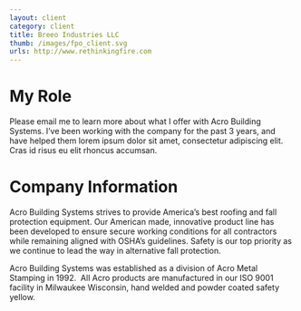 ```yaml
---
layout: client
category: client
title: Breeo Industries LLC
thumb: /images/fpo_client.svg
urls: http://www.rethinkingfire.com
---
```


# My Role

Please email me to learn more about what I offer with Acro Building Systems. I’ve been working with the company for the past 3 years, and have helped them lorem ipsum dolor sit amet, consectetur adipiscing elit. Cras id risus eu elit rhoncus accumsan.

# Company Information

Acro Building Systems strives to provide America’s best roofing and fall protection equipment. Our American made, innovative product line has been developed to ensure secure working conditions for all contractors while remaining aligned with OSHA’s guidelines. Safety is our top priority as we continue to lead the way in alternative fall protection.

Acro Building Systems was established as a division of Acro Metal Stamping in 1992.  All Acro products are manufactured in our ISO 9001 facility in Milwaukee Wisconsin, hand welded and powder coated safety yellow.
